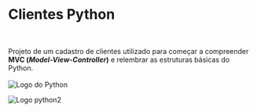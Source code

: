 # Clientes Python
 <br>

 Projeto de um cadastro de clientes utilizado para começar a compreender **MVC (***Model-View-Controller***)**  e relembrar as estruturas básicas do Python. <br><br>
 ![Logo do Python](https://cdn4.iconfinder.com/data/icons/logos-and-brands/512/267_Python_logo-128.png)

 ![Logo python2](C:\Users\denilson.faraujo1\Documents\GitHub\clientes-python\logopython2.png)




